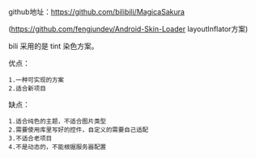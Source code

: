 github地址：https://github.com/bilibili/MagicaSakura

(https://github.com/fengjundev/Android-Skin-Loader layoutInflator方案)

bili 采用的是 tint 染色方案。



优点：

```
1.一种可实现的方案
2.适合新项目
```

缺点：

```
1.适合纯色的主题，不适合图片类型
2.需要使用库里写好的控件，自定义的需要自己适配
3.不适合老项目
4.不是动态的，不能根据服务器配置
```































